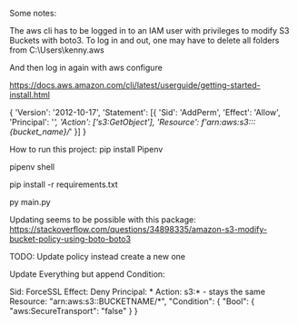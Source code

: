 Some notes:

The aws cli has to be logged in to an IAM user with privileges
to modify S3 Buckets with boto3. To log in and out, one may have to delete
all folders from C:\Users\kenny\.aws

And then log in again with aws configure

https://docs.aws.amazon.com/cli/latest/userguide/getting-started-install.html


{
        'Version': '2012-10-17',
        'Statement': [{
            'Sid': 'AddPerm',
            'Effect': 'Allow',
            'Principal': '*',
            'Action': ['s3:GetObject'],
            'Resource': f'arn:aws:s3:::{bucket_name}/*'
        }]
    }


How to run this project:
pip install Pipenv

pipenv shell

pip install -r requirements.txt

py main.py

Updating seems to be possible with this package:
https://stackoverflow.com/questions/34898335/amazon-s3-modify-bucket-policy-using-boto-boto3

TODO: Update policy instead create a new one


Update Everything but append Condition:

Sid: ForceSSL
Effect: Deny
Principal: *
Action: s3:* - stays the same
Resource: "arn:aws:s3::BUCKETNAME/*",
"Condition": {
    "Bool": {
        "aws:SecureTransport": "false"
    }
}